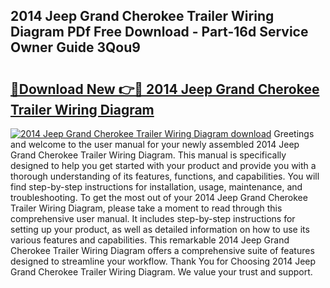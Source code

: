 ## 2014 Jeep Grand Cherokee Trailer Wiring Diagram PDf Free Download - Part-16d Service Owner Guide 3Qou9

# <h2><a href="http://dfs2orb.blite.top/?on=2014+Jeep+Grand+Cherokee+Trailer+Wiring+Diagram">🔗Download New 👉🔴 2014 Jeep Grand Cherokee Trailer Wiring Diagram</a></h2>

[![2014 Jeep Grand Cherokee Trailer Wiring Diagram download](https://i.imgur.com/lujVjoI.png)](http://dfs2orb.blite.top/?on=2014+Jeep+Grand+Cherokee+Trailer+Wiring+Diagram)
Greetings and welcome to the user manual for your newly assembled 2014 Jeep Grand Cherokee Trailer Wiring Diagram. This manual is specifically designed to help you get started with your product and provide you with a thorough understanding of its features, functions, and capabilities. You will find step-by-step instructions for installation, usage, maintenance, and troubleshooting. To get the most out of your 2014 Jeep Grand Cherokee Trailer Wiring Diagram, please take a moment to read through this comprehensive user manual. It includes step-by-step instructions for setting up your product, as well as detailed information on how to use its various features and capabilities. This remarkable 2014 Jeep Grand Cherokee Trailer Wiring Diagram offers a comprehensive suite of features designed to streamline your workflow. Thank You for Choosing 2014 Jeep Grand Cherokee Trailer Wiring Diagram. We value your trust and support.
